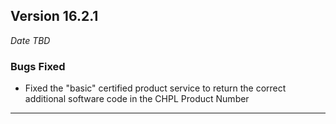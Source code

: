 
## Version 16.2.1
_Date TBD_

### Bugs Fixed
* Fixed the "basic" certified product service to return the correct additional software code in the CHPL Product Number	
	
---
